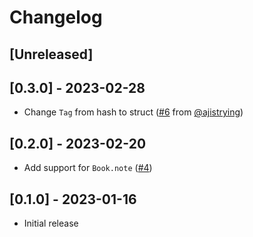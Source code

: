 # Changelog

## [Unreleased]

## [0.3.0] - 2023-02-28

- Change `Tag` from hash to struct ([#6](https://github.com/andjosh/readwise-ruby/pull/6) from [@ajistrying](https://github.com/ajistrying))

## [0.2.0] - 2023-02-20

- Add support for `Book.note` ([#4](https://github.com/andjosh/readwise-ruby/pull/4))

## [0.1.0] - 2023-01-16

- Initial release
